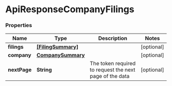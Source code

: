 # ApiResponseCompanyFilings

### Properties
Name | Type | Description | Notes
------------ | ------------- | ------------- | -------------
**filings** | [**[FilingSummary]**](FilingSummary.md) |  | [optional] 
**company** | [**CompanySummary**](CompanySummary.md) |  | [optional] 
**nextPage** | **String** | The token required to request the next page of the data | [optional] 



